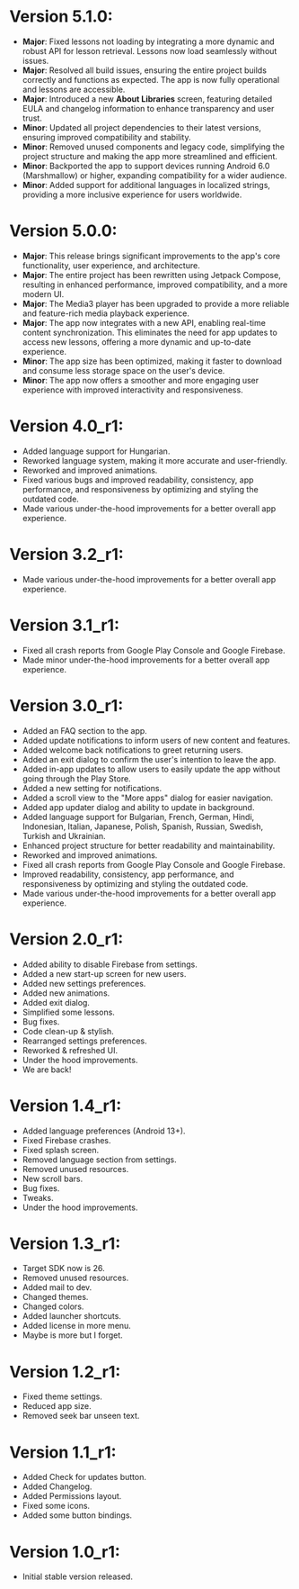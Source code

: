 # Version 5.1.0:

- **Major**: Fixed lessons not loading by integrating a more dynamic and robust API for lesson
  retrieval. Lessons now load seamlessly without issues.
- **Major**: Resolved all build issues, ensuring the entire project builds correctly and functions
  as expected. The app is now fully operational and lessons are accessible.
- **Major**: Introduced a new **About Libraries** screen, featuring detailed EULA and changelog
  information to enhance transparency and user trust.
- **Minor**: Updated all project dependencies to their latest versions, ensuring improved
  compatibility and stability.
- **Minor**: Removed unused components and legacy code, simplifying the project structure and making
  the app more streamlined and efficient.
- **Minor**: Backported the app to support devices running Android 6.0 (Marshmallow) or higher,
  expanding compatibility for a wider audience.
- **Minor**: Added support for additional languages in localized strings, providing a more inclusive
  experience for users worldwide.

# Version 5.0.0:

- **Major**: This release brings significant improvements to the app's core functionality, user
  experience, and architecture.
- **Major**: The entire project has been rewritten using Jetpack Compose, resulting in enhanced
  performance, improved compatibility, and a more modern UI.
- **Major**: The Media3 player has been upgraded to provide a more reliable and feature-rich media
  playback experience.
- **Major**: The app now integrates with a new API, enabling real-time content synchronization. This
  eliminates the need for app updates to access new lessons, offering a more dynamic and up-to-date
  experience.
- **Minor**: The app size has been optimized, making it faster to download and consume less storage
  space on the user's device.
- **Minor**: The app now offers a smoother and more engaging user experience with improved
  interactivity and responsiveness.

# Version 4.0_r1:

- Added language support for Hungarian.
- Reworked language system, making it more accurate and user-friendly.
- Reworked and improved animations.
- Fixed various bugs and improved readability, consistency, app performance, and responsiveness by
  optimizing and styling the outdated code.
- Made various under-the-hood improvements for a better overall app experience.

# Version 3.2_r1:

- Made various under-the-hood improvements for a better overall app experience.

# Version 3.1_r1:

- Fixed all crash reports from Google Play Console and Google Firebase.
- Made minor under-the-hood improvements for a better overall app experience.

# Version 3.0_r1:

- Added an FAQ section to the app.
- Added update notifications to inform users of new content and features.
- Added welcome back notifications to greet returning users.
- Added an exit dialog to confirm the user's intention to leave the app.
- Added in-app updates to allow users to easily update the app without going through the Play Store.
- Added a new setting for notifications.
- Added a scroll view to the "More apps" dialog for easier navigation.
- Added app updater dialog and ability to update in background.
- Added language support for Bulgarian, French, German, Hindi, Indonesian, Italian, Japanese,
  Polish, Spanish, Russian, Swedish, Turkish and Ukrainian.
- Enhanced project structure for better readability and maintainability.
- Reworked and improved animations.
- Fixed all crash reports from Google Play Console and Google Firebase.
- Improved readability, consistency, app performance, and responsiveness by optimizing and styling
  the outdated code.
- Made various under-the-hood improvements for a better overall app experience.

# Version 2.0_r1:

- Added ability to disable Firebase from settings.
- Added a new start-up screen for new users.
- Added new settings preferences.
- Added new animations.
- Added exit dialog.
- Simplified some lessons.
- Bug fixes.
- Code clean-up & stylish.
- Rearranged settings preferences.
- Reworked & refreshed UI.
- Under the hood improvements.
- We are back!

# Version 1.4_r1:

- Added language preferences (Android 13+).
- Fixed Firebase crashes.
- Fixed splash screen.
- Removed language section from settings.
- Removed unused resources.
- New scroll bars.
- Bug fixes.
- Tweaks.
- Under the hood improvements.

# Version 1.3_r1:

- Target SDK now is 26.
- Removed unused resources.
- Added mail to dev.
- Changed themes.
- Changed colors.
- Added launcher shortcuts.
- Added license in more menu.
- Maybe is more but I forget.

# Version 1.2_r1:

- Fixed theme settings.
- Reduced app size.
- Removed seek bar unseen text.

# Version 1.1_r1:

- Added Check for updates button.
- Added Changelog.
- Added Permissions layout.
- Fixed some icons.
- Added some button bindings.

# Version 1.0_r1:

- Initial stable version released.
